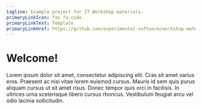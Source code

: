 ```yaml
---
tagline: Example project for IT Workshop materials.
primaryLinkIcon: fas fa-code
primaryLinkText: Template
primaryLinkHref: https://github.com/experimental-software/workshop-materials
---
```


# Welcome!

Lorem ipsum dolor sit amet, consectetur adipiscing elit.
Cras sit amet varius eros.
Praesent ac nisi vitae lorem euismod cursus.
Mauris id sem quis purus aliquam cursus ut sit amet risus.
Donec tempor quis orci in facilisis.
In ultrices urna scelerisque libero cursus rhoncus.
Vestibulum feugiat arcu vel odio lacinia sollicitudin.
